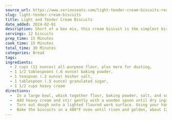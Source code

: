 ```yaml
---
source_url: https://www.seriouseats.com/light-tender-cream-biscuits-recipe
slug: light-tender-cream-biscuits
title: Light and Tender Cream Biscuits
date_added: 2024-02-01
description: Short of a box mix, this cream biscuit is the simplest biscuit out there.
servings: 12 biscuits
prep_time: 15 Minutes
cook_time: 15 Minutes
total_time: 30 Minutes
categories: Bread
tags: 
ingredients:
  - 2 cups (11 ounces) all-purpose flour, plus more for dusting,
  - 1 1/2 tablespoons (.6 ounce) baking powder,
  - 1 teaspoon (.2 ounce) kosher salt,
  - 1 tablespoon (.5 ounce) granulated sugar,
  - 1 1/2 cups heavy cream
directions:
  -  In a large bowl, whisk together flour, baking powder, salt, and sugar.
  -  Add heavy cream and stir gently with a wooden spoon until dry ingredients are just moistened. 
  -  Turn out dough onto a lighted floured work surface. Using your hands, fold it one or two times so it becomes a cohesive mass and press it down to an even 1⁄2-inch thickness. Using a 2-inch round cookie-cutter, cut out biscuits as closely together as possible. Gather together scraps, pat down, and cut out more biscuits. Discard any remaining scraps. 
  -  Bake the biscuits in a 400°F oven until risen and golden, about 12-15 minutes. Let cool slightly and serve warm.
---
```

